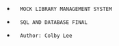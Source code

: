 *		MOCK LIBRARY MANAGEMENT SYSTEM
*       SQL AND DATABASE FINAL         
*		Author: Colby Lee                            